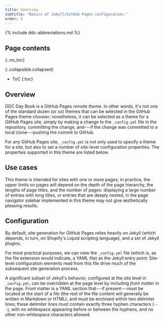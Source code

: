 ```yaml
---
title: Overview
subtitle: "Basics of Jekyll/GitHub Pages configuration."
order: 0
---
```


{% include ddc-abbreviations.md %}

## Page contents
{:.no_toc}

{:.collapsible.collapsed}
- ToC
{:toc}

## Overview

DDC Day Book is a GitHub Pages _remote theme_. In other words, it's not one of the standard dozen (or so) themes that can be selected in the GitHub Pages theme chooser; nonetheless, it can be selected as a theme for a GitHub Pages site, simply by making a change to the `_config.yml` file in the repository, committing the change, and---if the change was committed to a local clone---pushing the commit to GitHub. 

For any GitHub Pages site, `_config.yml` is not only used to specify a theme for a site, but also to set a number of site-level configuration properties. The properties supported in this theme are listed below.

## Use cases

This theme is intended for sites with one or more pages; in practice, the upper limits on pages will depend on the depth of the page hierarchy, the lengths of page titles, and the number of pages: displaying a large number of entries with long titles, or entries that are deeply nested, in the page navigator sidebar implemented in this theme may not give &aelig;sthetically pleasing results.

## Configuration

By default, site generation for GitHub Pages relies heavily on Jekyll (which depends, in turn, on Shopify's Liquid scripting language), and a set of Jekyll plugins. 

For most practical purposes, we can view the `_config.yml` file (which is, as the file extension would indicate, a YAML file) as the Jekyll entry point: Site-level configuration elements read from this file drive much of the subsequent site generation process.

A significant subset of Jekyll's behavior, configured at the site level in `_config.yml`, can be overridden at the page level by including _front matter_ in the page. Front matter is a YAML section that---if present---must be located at the start of a file (the rest of the file content will generally be written in Markdown or HTML), and must be enclosed within two delimiter lines; these delimiter lines must contain exactly three hyphen characters (`---`), with no whitespace appearing before or between the hyphens, and no other non-whitespace characters allowed.
